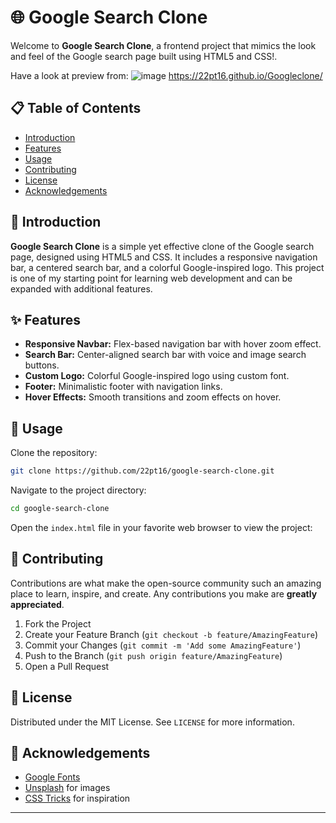 
# 🌐 Google Search Clone

Welcome to **Google Search Clone**, a frontend project that mimics the look and feel of the Google search page built using HTML5 and CSS!.

Have a look at preview from:
![image](https://github.com/22pt16/Googleclone/assets/131383251/874932d9-c74d-4b2b-84d2-bb053d4ec643)
https://22pt16.github.io/Googleclone/

## 📋 Table of Contents

- [Introduction](#-introduction)
- [Features](#-features)
- [Usage](#-usage)
- [Contributing](#-contributing)
- [License](#-license)
- [Acknowledgements](#-acknowledgements)

## 👋 Introduction

**Google Search Clone** is a simple yet effective clone of the Google search page, designed using HTML5 and CSS. It includes a responsive navigation bar, a centered search bar, and a colorful Google-inspired logo. 
This project is one of my starting point for learning web development and can be expanded with additional features.

## ✨ Features

- **Responsive Navbar:** Flex-based navigation bar with hover zoom effect.
- **Search Bar:** Center-aligned search bar with voice and image search buttons.
- **Custom Logo:** Colorful Google-inspired logo using custom font.
- **Footer:** Minimalistic footer with navigation links.
- **Hover Effects:** Smooth transitions and zoom effects on hover.

## 🚀 Usage

Clone the repository:

```bash
git clone https://github.com/22pt16/google-search-clone.git
```

Navigate to the project directory:

```bash
cd google-search-clone
```

Open the `index.html` file in your favorite web browser to view the project:
## 🤝 Contributing

Contributions are what make the open-source community such an amazing place to learn, inspire, and create. Any contributions you make are **greatly appreciated**.

1. Fork the Project
2. Create your Feature Branch (`git checkout -b feature/AmazingFeature`)
3. Commit your Changes (`git commit -m 'Add some AmazingFeature'`)
4. Push to the Branch (`git push origin feature/AmazingFeature`)
5. Open a Pull Request

## 📝 License

Distributed under the MIT License. See `LICENSE` for more information.

## 🙏 Acknowledgements

- [Google Fonts](https://fonts.google.com/)
- [Unsplash](https://unsplash.com/) for images
- [CSS Tricks](https://css-tricks.com/) for inspiration

---

